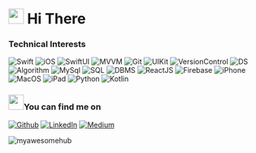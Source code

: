<h1><img src="https://emojis.slackmojis.com/emojis/images/1531849430/4246/blob-sunglasses.gif?1531849430" width="30"/> Hi There </h1>


<h3>Technical Interests</h3>
<p>
<img alt="Swift" src="https://img.shields.io/badge/-Swift-red" />
<img alt="iOS" src="https://img.shields.io/badge/-iOS-green" />
<img alt="SwiftUI" src="https://img.shields.io/badge/-SwiftUI-lightgrey" />
<img alt="MVVM" src="https://img.shields.io/badge/-MVVM-yellow" />
<img alt="Git" src="https://img.shields.io/badge/-GIT-green" />
<img alt="UIKit" src="https://img.shields.io/badge/-UIKit-red" />
<img alt="VersionControl" src="https://img.shields.io/badge/-VersionControl-orange" />
<img alt="DS" src="https://img.shields.io/badge/-DS-lightgrey" />
<img alt="Algorithm" src="https://img.shields.io/badge/-Algorthms-brightgreen" />
<img alt="MySql" src="https://img.shields.io/badge/-MySQL-red" />
<img alt="SQL" src="https://img.shields.io/badge/-SQL-lightgrey" />
<img alt="DBMS" src="https://img.shields.io/badge/-DBMS-blue" />
<img alt="ReactJS" src="https://img.shields.io/badge/-ReactJS-red" />
<img alt="Firebase" src="https://img.shields.io/badge/-Firebase-orange" />
<img alt="iPhone" src="https://img.shields.io/badge/-iPhone-blue" />
<img alt="MacOS" src="https://img.shields.io/badge/-MacOS-orange" />
<img alt="iPad" src="https://img.shields.io/badge/-iPad-green" />
<img alt="Python" src="https://img.shields.io/badge/-Python-red" />
<img alt="Kotlin" src="https://img.shields.io/badge/-Kotlin-red" />
</p>


<h3><img src="https://media.giphy.com/media/du3J3cXyzhj75IOgvA/giphy.gif" width="30" />You can find me on</h3>
<p><a href="https://github.com/myawesomehub" target="_blank"><img alt="Github" src="https://img.shields.io/badge/GitHub-%2312100E.svg?&style=for-the-badge&logo=Github&logoColor=white" /></a> <a href="https://www.linkedin.com/in/my-pro-file/" target="_blank"><img alt="LinkedIn" src="https://img.shields.io/badge/linkedin-%230077B5.svg?&style=for-the-badge&logo=linkedin&logoColor=white" /></a> <a href="https://mdcode2021.medium.com/" target="_blank"><img alt="Medium" src="https://img.shields.io/badge/medium-%2312100E.svg?&style=for-the-badge&logo=medium&logoColor=white" /></a> 
</p>

<p align="left"> <img src="https://komarev.com/ghpvc/?username=myawesomehub&label=Profile%20views&color=0e75b6&style=flat" alt="myawesomehub" /> </p>
